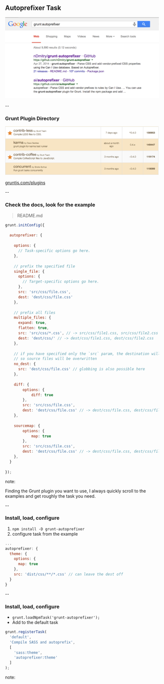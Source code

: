 ##  Autoprefixer Task

![screenshot of the google search results for grunt autoprefixer](img/google-grunt-autoprefixer.png)


--

### Grunt Plugin Directory

![Table showing gruntplugins with a description](img/grunt-plugin-directory.png)

[gruntjs.com/plugins](http://gruntjs.com/plugins)

--

### Check the docs, look for the example


> README.md

```js
grunt.initConfig({

  autoprefixer: {

    options: {
      // Task-specific options go here.
    },

    // prefix the specified file
    single_file: {
      options: {
        // Target-specific options go here.
      },
      src: 'src/css/file.css',
      dest: 'dest/css/file.css'
    },

    // prefix all files
    multiple_files: {
      expand: true,
      flatten: true,
      src: 'src/css/*.css', // -> src/css/file1.css, src/css/file2.css
      dest: 'dest/css/' // -> dest/css/file1.css, dest/css/file2.css
    },

    // if you have specified only the `src` param, the destination will be set automatically,
    // so source files will be overwritten
    no_dest: {
      src: 'dest/css/file.css' // globbing is also possible here
    },

    diff: {
        options: {
            diff: true
        },
        src: 'src/css/file.css',
        dest: 'dest/css/file.css' // -> dest/css/file.css, dest/css/file.css.patch
    },

    sourcemap: {
        options: {
            map: true
        },
        src: 'src/css/file.css',
        dest: 'dest/css/file.css' // -> dest/css/file.css, dest/css/file.css.map
    },
  }

});

```

note:

Finding the Grunt plugin you want to use, I always quickly scroll to the examples and get roughly the task you need.

--

### Install, load, configure


1. `npm install -D grunt-autoprefixer`
2. configure task from the example

```js
...
autoprefixer: {
  theme: {
    options: {
      map: true
    },
    src: 'dist/css/**/*.css' // can leave the dest off
  }
}
```

--

### Install, load, configure

- `grunt.loadNpmTask('grunt-autoprefixer');`
- Add to the default task


```js
grunt.registerTask(
  'default',
  'Compile SASS and autoprefix',
  [
    'sass:theme',
    'autoprefixer:theme'
  ]
);
```

note:
